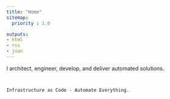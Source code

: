 ```yaml
---
title: "Home"
sitemap:
  priority : 1.0

outputs:
- html
- rss
- json
---
```

<!-- 
<p>Sr. Engineer - Security Solutions</p>
 -->

<p>I architect, engineer, develop, and deliver automated solutions.</p>

```


Infrastructure as Code - Automate Everything.
```